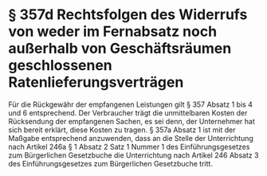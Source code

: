 # § 357d Rechtsfolgen des Widerrufs von weder im Fernabsatz noch außerhalb von Geschäftsräumen geschlossenen Ratenlieferungsverträgen
Für die Rückgewähr der empfangenen Leistungen gilt § 357 Absatz 1 bis 4 und 6 entsprechend. Der Verbraucher trägt die unmittelbaren Kosten der Rücksendung der empfangenen Sachen, es sei denn, der Unternehmer hat sich bereit erklärt, diese Kosten zu tragen. § 357a Absatz 1 ist mit der Maßgabe entsprechend anzuwenden, dass an die Stelle der Unterrichtung nach Artikel 246a § 1 Absatz 2 Satz 1 Nummer 1 des Einführungsgesetzes zum Bürgerlichen Gesetzbuche die Unterrichtung nach Artikel 246 Absatz 3 des Einführungsgesetzes zum Bürgerlichen Gesetzbuche tritt.